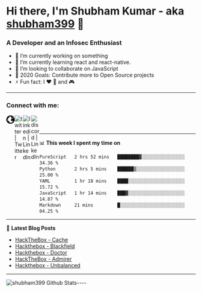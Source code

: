 # Hi there, I'm Shubham Kumar - aka [shubham399][website] 👋

### A Developer and an Infosec Enthusiast

- 🔭 I’m currently working on something
- 🌱 I’m currently learning react and react-native. 
- 👯 I’m looking to collaborate on JavaScript
- 🥅 2020 Goals: Contribute more to Open Source projects
- ⚡ Fun fact: I ❤️ 🐶 and 🎮


---
### Connect with me:

[<img align="left" alt="Website" width="22px" src="https://raw.githubusercontent.com/iconic/open-iconic/master/svg/globe.svg" />][website]
[<img align="left" alt="twitter | Twitter" width="22px" src="https://cdn.jsdelivr.net/npm/simple-icons@v3/icons/twitter.svg" />][twitter]
[<img align="left" alt="linkedin | LinkedIn" width="22px" src="https://cdn.jsdelivr.net/npm/simple-icons@v3/icons/linkedin.svg" />][linkedin]
[<img align="left" alt="discord | LinkedIn" width="22px" src="https://cdn.jsdelivr.net/npm/simple-icons@v3/icons/discord.svg" />][discord]


<br />
<br />

---
📊 **This week I spent my time on**
<!--START_SECTION:waka-->
```text
PureScript   2 hrs 52 mins   ████████▓░░░░░░░░░░░░░░░░   34.36 % 
Python       2 hrs 5 mins    ██████▒░░░░░░░░░░░░░░░░░░   25.00 % 
YAML         1 hr 18 mins    ████░░░░░░░░░░░░░░░░░░░░░   15.72 % 
JavaScript   1 hr 14 mins    ███▓░░░░░░░░░░░░░░░░░░░░░   14.87 % 
Markdown     21 mins         █░░░░░░░░░░░░░░░░░░░░░░░░   04.25 % 
```
<!--END_SECTION:waka-->

---
📕 **Latest Blog Posts**
<!-- BLOG-POST-LIST:START -->
- [HackTheBox - Cache](https://www.shubhkumar.in/htb/cache/)
- [Hackthebox - Blackfield](https://www.shubhkumar.in/htb/blackfield/)
- [Hackthebox - Doctor](https://www.shubhkumar.in/htb/doctor/)
- [HackTheBox - Admirer](https://www.shubhkumar.in/htb/admirer/)
- [Hackthebox - Unbalanced](https://www.shubhkumar.in/htb/unbalanced/)
<!-- BLOG-POST-LIST:END -->
---

<img align="left" alt="shubham399 Github Stats" src="https://github-readme-stats.vercel.app/api?username=shubham399&show_icons=true&hide_border=true&count_private=true" />
----

[website]:  https://shubhkumar.in/about/
[twitter]:  https://twitter.com/shubhkumar01/
[linkedin]: https://www.linkedin.com/in/shubham399/
[discord]:  https://discordapp.com/users/397613413301354497
